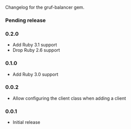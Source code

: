 Changelog for the gruf-balancer gem.

### Pending release

### 0.2.0

- Add Ruby 3.1 support
- Drop Ruby 2.6 support

### 0.1.0

- Add Ruby 3.0 support

### 0.0.2

- Allow configuring the client class when adding a client

### 0.0.1

- Initial release
